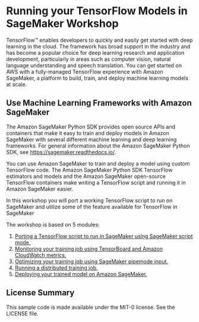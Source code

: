 # Running your TensorFlow Models in SageMaker Workshop

TensorFlow™ enables developers to quickly and easily get started with deep learning in the cloud. 
The framework has broad support in the industry and has become a popular choice for deep learning research and application development, particularly in areas such as computer vision, natural language understanding and speech translation.
You can get started on AWS with a fully-managed TensorFlow experience with Amazon SageMaker, a platform to build, train, and deploy machine learning models at scale.

## Use Machine Learning Frameworks with Amazon SageMaker
The Amazon SageMaker Python SDK provides open source APIs and containers that make it easy to train and deploy models in Amazon SageMaker with several different machine learning and deep learning frameworks. For general information about the Amazon SageMaker Python SDK, see https://sagemaker.readthedocs.io/.

You can use Amazon SageMaker to train and deploy a model using custom TensorFlow code. The Amazon SageMaker Python SDK TensorFlow estimators and models and the Amazon SageMaker open-source TensorFlow containers make writing a TensorFlow script and running it in Amazon SageMaker easier.

In this workshop you will port a working TensorFlow script to run on SageMaker and utilize some of the feature available for TensorFlow in SageMaker

The workshop is based on 5 modules:

1. [Porting a TensorFlow script to run in SageMaker using SageMaker script mode.](0_Running_TensorFlow_In_SageMaker.ipynb)
2. [Monitoring your training job using TensorBoard and Amazon CloudWatch metrics.](1_Monitoring_your_TensorFlow_scripts.ipynb)
3. [Optimizing your training job using SageMaker pipemode input.](2_Using_Pipemode_input_for_big_datasets.ipynb)
4. [Running a distributed training job.](3_Distributed_training_with_Horovod.ipynb)
5. [Deploying your trained model on Amazon SageMaker.](4_Deploying_your_TensorFlow_model.ipynb)

## License Summary

This sample code is made available under the MIT-0 license. See the LICENSE file.
